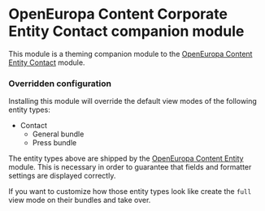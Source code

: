 # OpenEuropa Content Corporate Entity Contact companion module

This module is a theming companion module to the [OpenEuropa Content Entity Contact](https://github.com/openeuropa/oe_content/tree/master/modules/oe_content_entity/modules/oe_content_entity_contact) module.

### Overridden configuration

Installing this module will override the default view modes of the following entity types:

* Contact
  * General bundle
  * Press bundle

The entity types above are shipped by the [OpenEuropa Content Entity](https://github.com/openeuropa/oe_content/tree/master/modules/oe_content_entity)
module. This is necessary in order to guarantee that fields and formatter settings are displayed correctly.

If you want to customize how those entity types look like create the `full` view mode on their bundles and take over.
